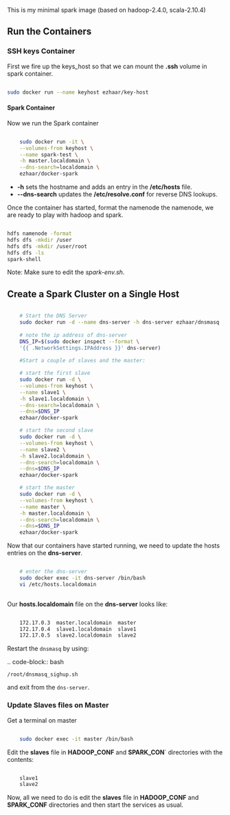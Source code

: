 This is my minimal spark image (based on hadoop-2.4.0, scala-2.10.4)


## Run the Containers

### SSH keys Container

First we fire up the keys_host so that we can mount the **.ssh** volume in
spark container.

```bash

sudo docker run --name keyhost ezhaar/key-host

```

#### Spark Container

Now we run the Spark container

```bash

    sudo docker run -it \
    --volumes-from keyhost \
    --name spark-test \
    -h master.localdomain \
    --dns-search=localdomain \
    ezhaar/docker-spark

```

* **-h** sets the hostname and adds an entry in the **/etc/hosts** file.
* **--dns-search** updates the **/etc/resolve.conf** for reverse DNS lookups.

Once the container has started, format the namenode the namenode, we are ready
to play with hadoop and spark.

```bash

hdfs namenode -format
hdfs dfs -mkdir /user
hdfs dfs -mkdir /user/root
hdfs dfs -ls
spark-shell

```

Note: Make sure to edit the *spark-env.sh*.

## Create a Spark Cluster on a Single Host


```bash

    # Start the DNS Server
    sudo docker run -d --name dns-server -h dns-server ezhaar/dnsmasq
    
    # note the ip address of dns-server
    DNS_IP=$(sudo docker inspect --format \
    '{{ .NetworkSettings.IPAddress }}' dns-server)
    
    #Start a couple of slaves and the master:

    # start the first slave
    sudo docker run -d \
    --volumes-from keyhost \
    --name slave1 \
    -h slave1.localdomain \
    --dns-search=localdomain \
    --dns=$DNS_IP
    ezhaar/docker-spark

    # start the second slave
    sudo docker run -d \
    --volumes-from keyhost \
    --name slave2 \
    -h slave2.localdomain \
    --dns-search=localdomain \
    --dns=$DNS_IP
    ezhaar/docker-spark

    # start the master
    sudo docker run -d \
    --volumes-from keyhost \
    --name master \
    -h master.localdomain \
    --dns-search=localdomain \
    --dns=$DNS_IP
    ezhaar/docker-spark

```

Now that our containers have started running, we need to update the hosts
entries on the **dns-server**.

```bash

    # enter the dns-server
    sudo docker exec -it dns-server /bin/bash
    vi /etc/hosts.localdomain
    
```

Our **hosts.localdomain** file on the **dns-server** looks like:

```bash

    172.17.0.3  master.localdomain  master
    172.17.0.4  slave1.localdomain  slave1
    172.17.0.5  slave2.localdomain  slave2

```
Restart the ``dnsmasq`` by using:

.. code-block:: bash

    /root/dnsmasq_sighup.sh

and exit from the ``dns-server``.

### Update Slaves files on Master

Get a terminal on master

```bash

    sudo docker exec -it master /bin/bash

```

Edit the **slaves** file in **HADOOP_CONF** and **SPARK_CON**` directories with
the contents:

``` bash

    slave1
    slave2

```
Now, all we need to do is edit the **slaves** file in **HADOOP_CONF** and
**SPARK_CONF** directories and then start the services as usual.

